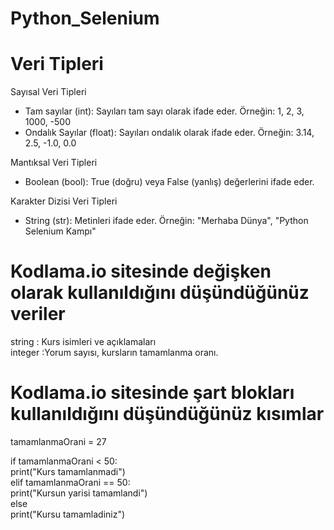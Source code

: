 # Python_Selenium

# Veri Tipleri #

Sayısal Veri Tipleri
- Tam sayılar (int): Sayıları tam sayı olarak ifade eder. Örneğin: 1, 2, 3, 1000, -500
- Ondalık Sayılar (float): Sayıları ondalık olarak ifade eder. Örneğin: 3.14, 2.5, -1.0, 0.0

Mantıksal Veri Tipleri
- Boolean (bool): True (doğru) veya False (yanlış) değerlerini ifade eder.

Karakter Dizisi Veri Tipleri
- String (str): Metinleri ifade eder. Örneğin: "Merhaba Dünya", "Python Selenium Kampı"

# Kodlama.io sitesinde değişken olarak kullanıldığını düşündüğünüz veriler #
string : Kurs isimleri ve açıklamaları  
integer :Yorum sayısı, kursların tamamlanma oranı.  

# Kodlama.io sitesinde şart blokları kullanıldığını düşündüğünüz kısımlar #
tamamlanmaOrani = 27  

if tamamlanmaOrani < 50:  
        print("Kurs tamamlanmadi")  
elif tamamlanmaOrani == 50:  
    print("Kursun yarisi tamamlandi")  
else  
     print("Kursu tamamladiniz")

